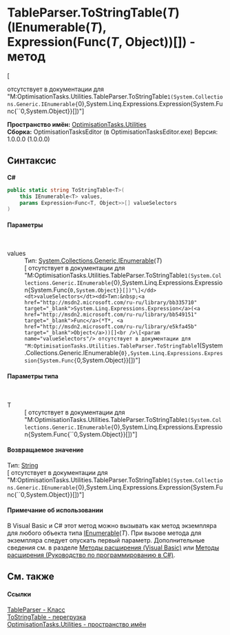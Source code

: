 # TableParser.ToStringTable(*T*)(IEnumerable(*T*), Expression(Func(*T*, Object))[]) - метод
 

\[<summary> отсутствует в документации для "M:OptimisationTasks.Utilities.TableParser.ToStringTable``1(System.Collections.Generic.IEnumerable{``0},System.Linq.Expressions.Expression{System.Func{``0,System.Object}}[])"\]

**Пространство имён:**&nbsp;<a href="N_OptimisationTasks_Utilities">OptimisationTasks.Utilities</a><br />**Сборка:**&nbsp;OptimisationTasksEditor (в OptimisationTasksEditor.exe) Версия: 1.0.0.0 (1.0.0.0)

## Синтаксис

**C#**<br />
``` C#
public static string ToStringTable<T>(
	this IEnumerable<T> values,
	params Expression<Func<T, Object>>[] valueSelectors
)

```


#### Параметры
&nbsp;<dl><dt>values</dt><dd>Тип:&nbsp;<a href="http://msdn2.microsoft.com/ru-ru/library/9eekhta0" target="_blank">System.Collections.Generic.IEnumerable</a>(*T*)<br />\[<param name="values"/> отсутствует в документации для "M:OptimisationTasks.Utilities.TableParser.ToStringTable``1(System.Collections.Generic.IEnumerable{``0},System.Linq.Expressions.Expression{System.Func{``0,System.Object}}[])"\]</dd><dt>valueSelectors</dt><dd>Тип:&nbsp;<a href="http://msdn2.microsoft.com/ru-ru/library/bb335710" target="_blank">System.Linq.Expressions.Expression</a>(<a href="http://msdn2.microsoft.com/ru-ru/library/bb549151" target="_blank">Func</a>(*T*, <a href="http://msdn2.microsoft.com/ru-ru/library/e5kfa45b" target="_blank">Object</a>))[]<br />\[<param name="valueSelectors"/> отсутствует в документации для "M:OptimisationTasks.Utilities.TableParser.ToStringTable``1(System.Collections.Generic.IEnumerable{``0},System.Linq.Expressions.Expression{System.Func{``0,System.Object}}[])"\]</dd></dl>

#### Параметры типа
&nbsp;<dl><dt>T</dt><dd>\[<typeparam name="T"/> отсутствует в документации для "M:OptimisationTasks.Utilities.TableParser.ToStringTable``1(System.Collections.Generic.IEnumerable{``0},System.Linq.Expressions.Expression{System.Func{``0,System.Object}}[])"\]</dd></dl>

#### Возвращаемое значение
Тип:&nbsp;<a href="http://msdn2.microsoft.com/ru-ru/library/s1wwdcbf" target="_blank">String</a><br />\[<returns> отсутствует в документации для "M:OptimisationTasks.Utilities.TableParser.ToStringTable``1(System.Collections.Generic.IEnumerable{``0},System.Linq.Expressions.Expression{System.Func{``0,System.Object}}[])"\]

#### Примечание об использовании
В Visual Basic и C# этот метод можно вызывать как метод экземпляра для любого объекта типа <a href="http://msdn2.microsoft.com/ru-ru/library/9eekhta0" target="_blank">IEnumerable</a>(*T*). При вызове метода для экземпляра следует опускать первый параметр. Дополнительные сведения см. в разделе <a href="http://msdn.microsoft.com/ru-ru/library/bb384936.aspx" target="_blank">Методы расширения (Visual Basic)</a> или <a href="http://msdn.microsoft.com/ru-ru/library/bb383977.aspx" target="_blank">Методы расширения (Руководство по программированию в C#)</a>.

## См. также


#### Ссылки
<a href="T_OptimisationTasks_Utilities_TableParser">TableParser - Класс</a><br /><a href="Overload_OptimisationTasks_Utilities_TableParser_ToStringTable">ToStringTable - перегрузка</a><br /><a href="N_OptimisationTasks_Utilities">OptimisationTasks.Utilities - пространство имён</a><br />